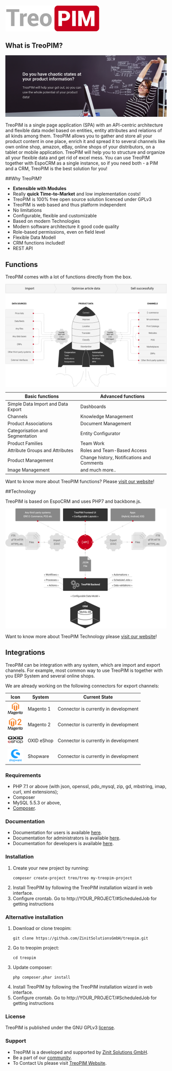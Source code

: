 ![treopim_h80](docs/_assets/treopim_h80.png)

## What is TreoPIM?

![anne](docs/_assets/zs_ft_19_01_2018_employee_eng2.png)

TreoPIM is a single page application (SPA) with an API-centric architecture and flexible data model based on entities, entity attributes and relations of all kinds among them. TreoPIM allows you to gather and store all your product content in one place, enrich it and spread it to several channels like own online shop, amazon, eBay, online shops of your distributors, on a tablet or mobile application. TreoPIM will help you to structure and organize all your flexible data and get rid of excel mess. You can use TreoPIM together with EspoCRM as a single instance, so if you need both - a PIM and a CRM, TreoPIM is the best solution for you!

##Why TreoPIM?

- **Extensible with Modules**
- Really **quick Time-to-Market** and low implementation costs!
- TreoPIM is 100% free open source solution licenced under GPLv3
- TreoPIM is web based and thus platform independent
- No limitations
- Configurable, flexible and customizable
- Based on modern Technologies 
- Modern software architecture it good code quality
- Role-based permissions, even on field level
- Flexible Data Modell
- CRM functions included!
- REST API

## Functions

TreoPIM comes with a lot of functions directly from the box.

![unctions_banne](docs/_assets/how_it_works_scheme_en.png)

| Basic functions     | Advanced functions |
| --------------------------------- | -------------------------------- |
| Simple Data Import and Data Export | Dashboards |
| Channels                    | Knowledge Management |
| Product Associations | Document Management |
| Categorisation and Segmentation | Entity Configurator |
| Product Families           | Team Work            |
| Attribute Groups and Attributes | Roles and Team-Based Access |
| Product Management     | Change history, Notifications and Comments |
| Image Management         | and much more.. |

Want to know more about TreoPIM functions? Please [visit our website](http://treopim.de)!

##Technology

TreoPIM is based on EspoCRM and uses PHP7 and backbone.js.

![echnology_schem](docs/_assets/technologie_scheme_eng.png)

Want to know more about TreoPIM Technology please [visit our website](http://treopim.de)!

## Integrations

TreoPIM can be integration with any system, which are import and export channels. For example, most common way to use TreoPIM is together with you ERP System and several online shops.

We are already working on the following connectors for export channels:

|                      Icon                       | System     | Current State                         |
| :---------------------------------------------: | ---------- | ------------------------------------- |
| ![ystem_magento](docs/_assets/system_magento1.png) | Magento 1  | Connector is currently in development |
| ![ystem_magento](docs/_assets/system_magento2.png) | Magento 2  | Connector is currently in development |
|      ![ystem_oxi](docs/_assets/system_oxid.png)      | OXID eShop | Connector is currently in development |
|  ![ystem_shopwar](docs/_assets/system_shopware.png)  | Shopware   | Connector is currently in development |

### Requirements

* PHP 7.1 or above (with json, openssl, pdo_mysql, zip, gd, mbstring, imap, curl, xml extensions);
* Composer
* MySQL 5.5.3 or above,
* [Composer](https://getcomposer.org/).

### Documentation

- Documentation for users is available [here](docs/).
- Documentation for administrators is available [here](docs/).
- Documentation for developers is available [here](docs/).

### Installation

1. Create your new project by running:
    ````
    composer create-project treo/treo my-treopim-project
    ````
2. Install TreoPIM by following the TreoPIM installation wizard in web interface.
3. Configure crontab. Go to http://YOUR_PROJECT/#ScheduledJob for getting instructions

### Alternative installation
1. Download or clone treopim:
    ````
    git clone https://github.com/ZinitSolutionsGmbH/treopim.git
    ````
2. Go to treopim project:
    ````
    cd treopim
    ````
3. Update composer:
   ```
   php composer.phar install
   ```
4. Install TreoPIM by following the TreoPIM installation wizard in web interface.
5. Configure crontab. Go to http://YOUR_PROJECT/#ScheduledJob for getting instructions

### License

TreoPIM is published under the GNU GPLv3 [license](LICENSE.txt).

### Support

- TreoPIM is a developed and supported by [Zinit Solutions GmbH](https://zinitsolutions.de/).
- Be a part of our [community](http://zinitsolutions.com).
- To Contact Us please visit [TreoPIM Website](http://treopim.de).